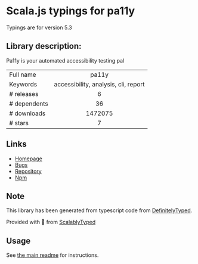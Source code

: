 
# Scala.js typings for pa11y

Typings are for version 5.3

## Library description:
Pa11y is your automated accessibility testing pal

|                    |                 |
| ------------------ | :-------------: |
| Full name          | pa11y |
| Keywords           | accessibility, analysis, cli, report |
| # releases         | 6 |
| # dependents       | 36 |
| # downloads        | 1472075 |
| # stars            | 7 |

## Links
- [Homepage](https://github.com/pa11y/pa11y)
- [Bugs](https://github.com/pa11y/pa11y/issues)
- [Repository](https://github.com/pa11y/pa11y)
- [Npm](https://www.npmjs.com/package/pa11y)
    


## Note
This library has been generated from typescript code from [DefinitelyTyped](https://definitelytyped.org).

Provided with :purple_heart: from [ScalablyTyped](https://github.com/oyvindberg/ScalablyTyped)

## Usage
See [the main readme](../../readme.md) for instructions.


